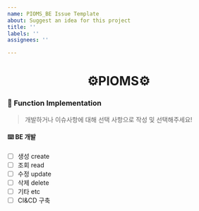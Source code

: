 ```yaml
---
name: PIOMS_BE Issue Template
about: Suggest an idea for this project
title: ''
labels: ''
assignees: ''

---
```


<h1 align="center">⚙️PIOMS⚙️</h1>

### 🌈 Function Implementation
> 개발하거나 이슈사항에 대해 선택 사항으로 작성 및 선택해주세요!

#### ⌨️ BE 개발
- [ ] 생성 create
- [ ] 조회 read
- [ ] 수정 update
- [ ] 삭제 delete
- [ ] 기타 etc
- [ ] CI&CD 구축
